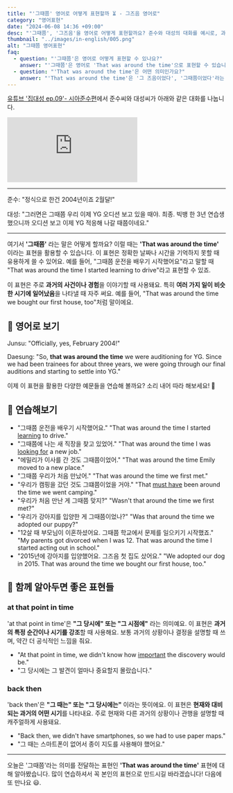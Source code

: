 ```yaml
---
title: "'그때쯤' 영어로 어떻게 표현할까 ⏳ - 그즈음 영어로"
category: "영어표현"
date: "2024-06-08 14:36 +09:00"
desc: "'그때쯤', '그즈음'을 영어로 어떻게 표현할까요? 준수와 대성의 대화를 예시로, 과거의 특정 시점을 언급하는 상황을 자연스럽게 영어로 말하는 법을 알아봅시다. 일상 대화에서 유용하게 쓸 수 있는 영어 표현을 배워보세요."
thumbnail: "../images/in-english/005.png"
alt: "그때쯤 영어표현"
faq:
  - question: "'그때쯤'은 영어로 어떻게 표현할 수 있나요?"
    answer: "'그때쯤'은 영어로 'That was around the time'으로 표현할 수 있습니다. 이 표현은 과거의 특정 시점을 대략적으로 가리킬 때 사용됩니다. 예를 들어, 'That was around the time we graduated from college'는 '우리가 대학을 졸업할 때쯤이었어'라는 의미입니다."
  - question: "'That was around the time'은 어떤 의미인가요?"
    answer: "'That was around the time'은 '그 즈음이었다', '그때쯤이었다'라는 의미로, 과거의 특정 시점이나 기간을 대략적으로 지칭할 때 사용합니다. 정확한 날짜나 시간을 모르거나 굳이 특정하지 않아도 될 때 이 표현을 씁니다. 예를 들어, 'That was around the time smartphones became popular'는 '그때쯤 스마트폰이 인기를 끌기 시작했어'라는 뜻입니다."
---
```


[유튜브 '집대성 ep.09'- 시아준수편](https://www.youtube.com/watch?v=wfPsPsSVQoU&t=639s)에서 준수씨와 대성씨가 아래와 같은 대화를 나눕니다.

<iframe class="youtube" src="https://www.youtube.com/embed/wfPsPsSVQoU?si=tlNSUgvRt4yrK6Cy&amp;start=639" title="YouTube video player" frameborder="0" allow="accelerometer; autoplay; clipboard-write; encrypted-media; gyroscope; picture-in-picture; web-share" referrerpolicy="strict-origin-when-cross-origin" allowfullscreen></iframe>

---

준수: "정식으로 한건 2004년이죠 2월달!"

대성: "그러면은 그때쯤 우리 이제 YG 오디션 보고 있을 때야. 최종. 빅뱅 한 3년 연습생 했으니까 오디션 보고 이제 YG 적응해 나갈 때쯤이네요."

---

여기서 **'그때쯤'** 라는 말은 어떻게 할까요? 이럴 때는 **'That was around the time'** 이라는 표현을 활용할 수 있습니다. 이 표현은 정확한 날짜나 시간을 기억하지 못할 때 유용하게 쓸 수 있어요. 예를 들어, "그때쯤 운전을 배우기 시작했어요"라고 말할 때 "That was around the time I started learning to drive"라고 표현할 수 있죠.

이 표현은 주로 **과거의 사건이나 경험**을 이야기할 때 사용돼요. 특히 **여러 가지 일이 비슷한 시기에 일어났음**을 나타낼 때 자주 써요. 예를 들어, "That was around the time we bought our first house, too"처럼 말이에요.

## 📖 영어로 보기

Junsu: "Officially, yes, February 2004!"

Daesung: "So, **that was around the time** we were auditioning for YG. Since we had been trainees for about three years, we were going through our final auditions and starting to settle into YG."

이제 이 표현을 활용한 다양한 예문들을 연습해 볼까요? 소리 내어 따라 해보세요! 🚀

## 💬 연습해보기

<ul data-interactive-list>
  <li data-interactive-item>
    <span data-toggler>"그때쯤 운전을 배우기 시작했어요."</span>
    <span data-answer>"That was around the time I started <a href="/blog/in-english/245.learn/">learning</a> to drive."</span>
  </li>
  <li data-interactive-item>
    <span data-toggler>"그때쯤에 나는 새 직장을 찾고 있었어."</span>
    <span data-answer>"That was around the time I was <a href="/blog/in-english/173.look-for/">looking for</a> a new job."</span>
  </li>
  <li data-interactive-item>
    <span data-toggler>"에밀리가 이사를 간 것도 그때쯤이었어."</span>
    <span data-answer>"That was around the time Emily moved to a new place."</span>
  </li>
  <li data-interactive-item>
    <span data-toggler>"그때쯤 우리가 처음 만났어."</span>
    <span data-answer>"That was around the time we first met."</span>
  </li>
  <li data-interactive-item>
    <span data-toggler>"우리가 캠핑을 갔던 것도 그떄쯤이었을 거야."</span>
    <span data-answer>"That <a href="/blog/했을거야-영어표현/">must have</a> been around the time we went camping."</span>
  </li>
  <li data-interactive-item>
    <span data-toggler>"우리가 처음 만난 게 그때쯤 맞지?"</span>
    <span data-answer>"Wasn't that around the time we first met?"</span>
  </li>
  <li data-interactive-item>
    <span data-toggler>"우리가 강아지를 입양한 게 그때쯤이었나?"</span>
    <span data-answer>"Was that around the time we adopted our puppy?"</span>
  </li>
  <li data-interactive-item>
    <span data-toggler>"12살 때 부모님이 이혼하셨어요. 그때쯤 학교에서 문제를 일으키기 시작했죠."</span>
    <span data-answer>"My parents got divorced when I was 12. That was around the time I started acting out in school."</span>
  </li>
  <li data-interactive-item>
    <span data-toggler>"2015년에 강아지를 입양했어요. 그즈음 첫 집도 샀어요."</span>
    <span data-answer>"We adopted our dog in 2015. That was around the time we bought our first house, too."</span>
  </li>
</ul>

## 🤝 함께 알아두면 좋은 표현들

### at that point in time

'at that point in time'은 **"그 당시에" 또는 "그 시점에"** 라는 의미예요. 이 표현은 **과거의 특정 순간이나 시기를 강조**할 때 사용해요. 보통 과거의 상황이나 결정을 설명할 때 쓰며, 약간 더 공식적인 느낌을 줘요.

- "At that point in time, we didn't know how [important](/blog/in-english/318.important/) the discovery would be."
- "그 당시에는 그 발견이 얼마나 중요할지 몰랐습니다."

### back then

'back then'은 **"그 때는" 또는 "그 당시에는"** 이라는 뜻이에요. 이 표현은 **현재와 대비되는 과거의 어떤 시기**를 나타내요. 주로 현재와 다른 과거의 상황이나 관행을 설명할 때 캐주얼하게 사용돼요.

- "Back then, we didn't have smartphones, so we had to use paper maps."
- "그 때는 스마트폰이 없어서 종이 지도를 사용해야 했어요."

---

오늘은 '그때쯤'라는 의미를 전달하는 표현인 **'That was around the time'** 표현에 대해 알아봤습니다. 많이 연습하셔서 꼭 본인의 표현으로 만드시길 바라겠습니다! 다음에 또 만나요 😃.
